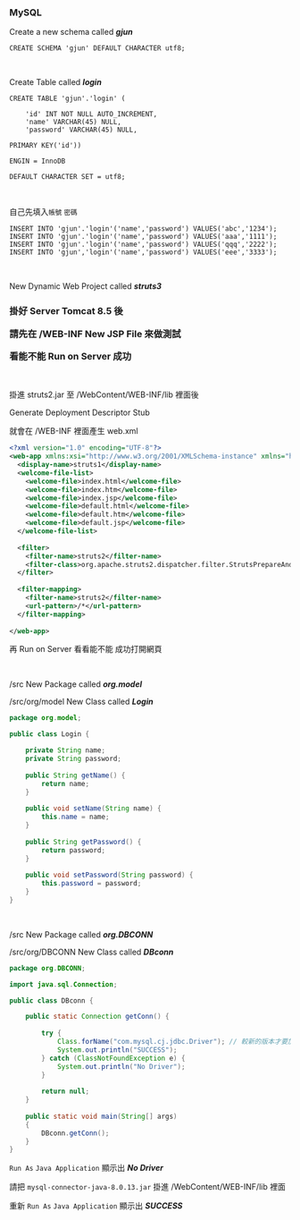 ### MySQL

Create a new schema called ***gjun***

```mysql
CREATE SCHEMA 'gjun' DEFAULT CHARACTER utf8;
```

<br>

Create Table called ***login***

```mysql
CREATE TABLE 'gjun'.'login' (

	'id' INT NOT NULL AUTO_INCREMENT,
	'name' VARCHAR(45) NULL,
	'password' VARCHAR(45) NULL,
	
PRIMARY KEY('id'))

ENGIN = InnoDB

DEFAULT CHARACTER SET = utf8;
```

<br>

自己先填入`帳號` `密碼`

```mysql
INSERT INTO 'gjun'.'login'('name','password') VALUES('abc','1234');
INSERT INTO 'gjun'.'login'('name','password') VALUES('aaa','1111');
INSERT INTO 'gjun'.'login'('name','password') VALUES('qqq','2222');
INSERT INTO 'gjun','login'('name','password') VALUES('eee','3333');
```

<br>

New Dynamic Web Project called ***struts3***

<h3>

掛好 Server Tomcat 8.5 後

請先在 /WEB-INF New JSP File 來做測試

看能不能 Run on Server 成功

</h3>

<br>

掛進 struts2.jar 至 /WebContent/WEB-INF/lib 裡面後

Generate Deployment Descriptor Stub

就會在 /WEB-INF 裡面產生 web.xml

```xml
<?xml version="1.0" encoding="UTF-8"?>
<web-app xmlns:xsi="http://www.w3.org/2001/XMLSchema-instance" xmlns="http://xmlns.jcp.org/xml/ns/javaee" xsi:schemaLocation="http://xmlns.jcp.org/xml/ns/javaee http://xmlns.jcp.org/xml/ns/javaee/web-app_3_1.xsd" version="3.1">
  <display-name>struts1</display-name>
  <welcome-file-list>
    <welcome-file>index.html</welcome-file>
    <welcome-file>index.htm</welcome-file>
    <welcome-file>index.jsp</welcome-file>
    <welcome-file>default.html</welcome-file>
    <welcome-file>default.htm</welcome-file>
    <welcome-file>default.jsp</welcome-file>
  </welcome-file-list>
  
  <filter>
  	<filter-name>struts2</filter-name>
  	<filter-class>org.apache.struts2.dispatcher.filter.StrutsPrepareAndExecuteFilter</filter-class>
  </filter>
  
  <filter-mapping>
  	<filter-name>struts2</filter-name>
  	<url-pattern>/*</url-pattern>
  </filter-mapping>
 
</web-app>
```

再 Run on Server 看看能不能 成功打開網頁

<br>

/src New Package called ***org.model***

/src/org/model New Class called ***Login***

```java
package org.model;

public class Login {

	private String name;
	private String password;
	
	public String getName() {
		return name;
	}
	
	public void setName(String name) {
		this.name = name;
	}
	
	public String getPassword() {
		return password;
	}
	
	public void setPassword(String password) {
		this.password = password;
	}
}
```

<br>

/src New Package called ***org.DBCONN***

/src/org/DBCONN New Class called ***DBconn***

```java
package org.DBCONN;

import java.sql.Connection;

public class DBconn {

	public static Connection getConn() {
		
		try {
			Class.forName("com.mysql.cj.jdbc.Driver"); // 較新的版本才要加 cj
			System.out.println("SUCCESS");
		} catch (ClassNotFoundException e) {
			System.out.println("No Driver");
		}
		
		return null;
	}
	
	public static void main(String[] args) 
	{
		DBconn.getConn();
	}
}
```

`Run As` `Java Application` 顯示出 ***No Driver***

請把 `mysql-connector-java-8.0.13.jar` 掛進 /WebContent/WEB-INF/lib 裡面

重新 `Run As` `Java Application` 顯示出 ***SUCCESS***

<br>







